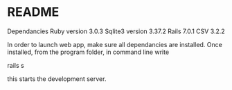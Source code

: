 # README

Dependancies
Ruby version 3.0.3
Sqlite3 version 3.37.2
Rails 7.0.1
CSV 3.2.2

In order to launch web app, make sure all dependancies are installed. Once installed, from the program folder, in command line write 

rails s

this starts the development server. 
